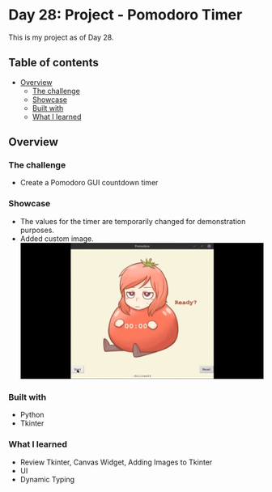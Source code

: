 # Day 28: Project - Pomodoro Timer
This is my project as of Day 28.
## Table of contents
- [Overview](#overview)
  - [The challenge](#the-challenge)
  - [Showcase](#showcase)
  - [Built with](#built-with)
  - [What I learned](#what-i-learned)

## Overview

### The challenge

- Create a Pomodoro GUI countdown timer 

### Showcase
- The values for the timer are temporarily changed for demonstration purposes.
- Added custom image.
![tomato_chan](tomato_chan_gif.gif)
### Built with

- Python
- Tkinter

### What I learned
- Review Tkinter, Canvas Widget, Adding Images to Tkinter
- UI
- Dynamic Typing 


 